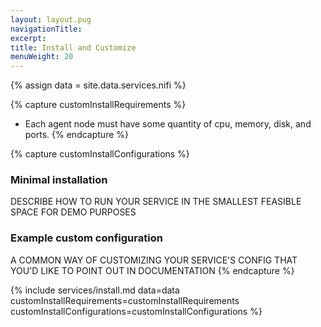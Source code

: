 ```yaml
---
layout: layout.pug
navigationTitle:
excerpt:
title: Install and Customize
menuWeight: 20
---
```

{% assign data = site.data.services.nifi %}

{% capture customInstallRequirements %}
- Each agent node must have some quantity of cpu, memory, disk, and ports.
{% endcapture %}

{% capture customInstallConfigurations %}
### Minimal installation

DESCRIBE HOW TO RUN YOUR SERVICE IN THE SMALLEST FEASIBLE SPACE FOR DEMO PURPOSES

### Example custom configuration

A COMMON WAY OF CUSTOMIZING YOUR SERVICE'S CONFIG THAT YOU'D LIKE TO POINT OUT IN DOCUMENTATION
{% endcapture %}

{% include services/install.md
    data=data
    customInstallRequirements=customInstallRequirements
    customInstallConfigurations=customInstallConfigurations %}
